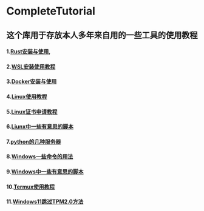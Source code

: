 # CompleteTutorial
## 这个库用于存放本人多年来自用的一些工具的使用教程
#### 1.[Rust安装与使用](https://github.com/zjwztttt/CompleteTutorial/blob/main/Rust%E5%AE%89%E8%A3%85%E4%B8%8E%E4%BD%BF%E7%94%A8.md),
#### 2.[WSL安装使用教程](WSL安装使用教程.md)
#### 3.[Docker安装与使用](https://github.com/zjwztttt/CompleteTutorial/blob/main/Docker%E5%AE%89%E8%A3%85%E4%B8%8E%E4%BD%BF%E7%94%A8.md)
#### 4.[Linux使用教程](https://github.com/zjwztttt/CompleteTutorial/blob/main/Linux%E4%BD%BF%E7%94%A8%E6%95%99%E7%A8%8B.md)
#### 5.[Linux证书申请教程](https://github.com/zjwztttt/CompleteTutorial/blob/main/Linux%E8%AF%81%E4%B9%A6%E7%94%B3%E8%AF%B7%E6%95%99%E7%A8%8B.md)
#### 6.[Liunx中一些有意思的脚本](https://github.com/zjwztttt/CompleteTutorial/blob/main/Linux%E4%B8%AD%E4%B8%80%E4%BA%9B%E6%9C%89%E8%B6%A3%E7%9A%84%E8%84%9A%E6%9C%AC.md)
#### 7.[python的几种服务器](https://github.com/zjwztttt/CompleteTutorial/blob/main/python%E7%9A%84%E5%87%A0%E7%A7%8D%E6%9C%8D%E5%8A%A1%E5%99%A8.md)
#### 8.[Windows一些命令的用法](Windows\Windows的一些命令的用法.md)
#### 9.[Windows中一些有意思的脚本](Windows\Windows的一些有意思的脚本.md)
#### 10.[Termux使用教程](Termux使用教程.md)
#### 11.[Windows11跳过TPM2.0方法](Windows11跳过TPM2.0方法.md)
